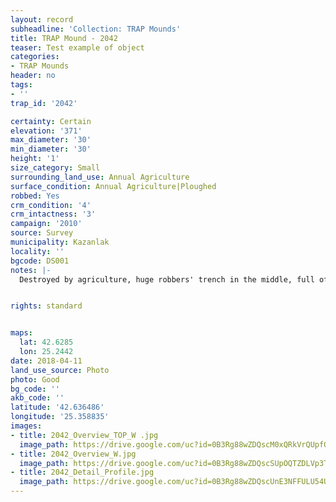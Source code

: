 ```yaml
---
layout: record
subheadline: 'Collection: TRAP Mounds'
title: TRAP Mound - 2042
teaser: Test example of object
categories:
- TRAP Mounds
header: no
tags:
- ''
trap_id: '2042'

certainty: Certain
elevation: '371'
max_diameter: '30'
min_diameter: '30'
height: '1'
size_category: Small
surrounding_land_use: Annual Agriculture
surface_condition: Annual Agriculture|Ploughed
robbed: Yes
crm_condition: '4'
crm_intactness: '3'
campaign: '2010'
source: Survey
municipality: Kazanlak
locality: ''
bgcode: DS001
notes: |-
  Destroyed by agriculture, huge robbers' trench in the middle, full of water, going to the bedrock.


rights: standard


maps:
  lat: 42.6285
  lon: 25.2442
date: 2018-04-11
land_use_source: Photo
photo: Good
bg_code: ''
akb_code: ''
latitude: '42.636486'
longitude: '25.358835'
images:
- title: 2042_Overview_TOP_W .jpg
  image_path: https://drive.google.com/uc?id=0B3Rg88wZDQscM0xQRkVrQUpfOUU
- title: 2042_Overview_W.jpg
  image_path: https://drive.google.com/uc?id=0B3Rg88wZDQscSUpOQTZDLVp3T1k
- title: 2042_Detail_Profile.jpg
  image_path: https://drive.google.com/uc?id=0B3Rg88wZDQscUnE3NFFULU54UEk
---
```

